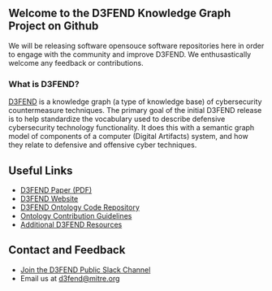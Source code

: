 ## Welcome to the D3FEND Knowledge Graph Project on Github

We will be releasing software opensouce software repositories here in order to engage with the community and improve D3FEND. We enthusastically welcome any feedback or contributions.

### What is D3FEND?
[D3FEND](https://d3fend.mitre.org) is a knowledge graph (a type of knowledge base) of cybersecurity countermeasure techniques. The primary goal of the initial D3FEND release is to help standardize the vocabulary used to describe defensive cybersecurity technology functionality. It does this with a semantic graph model of components of a computer (Digital Artifacts) system, and how they relate to defensive and offensive cyber techniques.

## Useful Links
- [D3FEND Paper (PDF)](https://d3fend.mitre.org/resources/D3FEND.pdf)
- [D3FEND Website](https://d3fend.mitre.org)
- [D3FEND Ontology Code Repository](https://github.com/d3fend/d3fend-ontology)
- [Ontology Contribution Guidelines](https://github.com/d3fend/d3fend-ontology/blob/develop/CONTRIBUTING.md)
- [Additional D3FEND Resources](https://d3fend.mitre.org/resources)

## Contact and Feedback
- [Join the D3FEND Public Slack Channel](https://join.slack.com/t/mitre-d3fend/shared_invite/zt-108eicnoj-fpZPD9EFNtuMNDVrlRWQlA)
- Email us at d3fend@mitre.org
